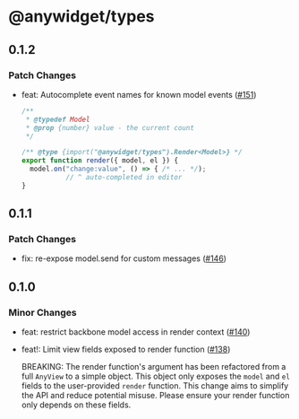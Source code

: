 # @anywidget/types

## 0.1.2

### Patch Changes

- feat: Autocomplete event names for known model events ([#151](https://github.com/manzt/anywidget/pull/151))

  ```javascript
  /**
   * @typedef Model
   * @prop {number} value - the current count
   */

  /** @type {import("@anywidget/types").Render<Model>} */
  export function render({ model, el }) {
    model.on("change:value", () => { /* ... */);
             // ^ auto-completed in editor
  }
  ```

## 0.1.1

### Patch Changes

- fix: re-expose model.send for custom messages ([#146](https://github.com/manzt/anywidget/pull/146))

## 0.1.0

### Minor Changes

- feat: restrict backbone model access in render context ([#140](https://github.com/manzt/anywidget/pull/140))

- feat!: Limit view fields exposed to render function ([#138](https://github.com/manzt/anywidget/pull/138))

  BREAKING: The render function's argument has been refactored from a full `AnyView` to a simple object. This object only exposes the `model` and `el` fields to the user-provided `render` function. This change aims to simplify the API and reduce potential misuse. Please ensure your render function only depends on these fields.
